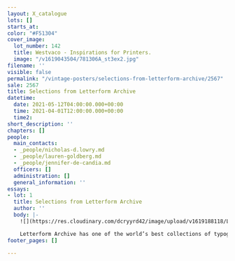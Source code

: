 ```yaml
---
layout: X_catalogue
lots: []
starts_at: 
color: "#F51304"
cover_image:
  lot_number: 142
  title: Westvaco - Inspirations for Printers.
  image: "/v1619043504/781306A_st3ex2.jpg"
filename: ''
visible: false
permalink: "/vintage-posters/selections-from-letterform-archive/2567"
sale: 2567
title: Selections from Letterform Archive
datetime:
  date: 2021-05-12T04:00:00.000+00:00
  time: 2021-04-01T12:00:00.000+00:00
  time2: 
short_description: ''
chapters: []
people:
  main_contacts:
  - _people/nicholas-d.lowry.md
  - _people/lauren-goldberg.md
  - _people/jennifer-de-candia.md
  officers: []
  administration: []
  general_information: ''
essays:
- lot: 1
  title: Selections from Letterform Archive
  author: ''
  body: |-
    ![](https://res.cloudinary.com/dcryyrd42/image/upload/v1619188118/Letterform_Logo_u36mac.jpg)

    Letterform Archive has one of the world’s best collections of typographic history. With over 60,000 objects, there are hundreds of duplicates to be deaccessioned, and the nonprofit organization has reserved the rarest of these gems for its first-ever auction. Swann Galleries is honored present this offering of type specimens, periodicals, ephemera and books by giants of typographic design from the past two centuries.
footer_pages: []

---
```

